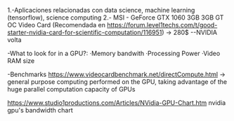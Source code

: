 1.-Aplicaciones relacionadas con data science, machine learning (tensorflow), science computing
2.- MSI - GeForce GTX 1060 3GB 3GB GT OC Video Card (Recomendada en https://forum.level1techs.com/t/good-starter-nvidia-card-for-scientific-computation/116951) -> 280$
  --NVIDIA volta



-What to look for in a GPU?:
  ·Memory bandwith
  ·Processing Power
  ·Video RAM size

  -Benchmarks
  https://www.videocardbenchmark.net/directCompute.html -> general purpose computing performed on the GPU, taking advantage of the huge parallel computation capacity of GPUs 


https://www.studio1productions.com/Articles/NVidia-GPU-Chart.htm nvidia gpu's bandwidth chart
